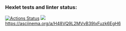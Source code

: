 ### Hexlet tests and linter status:
[![Actions Status](https://github.com/larinoleg/frontend-project-lvl1/workflows/hexlet-check/badge.svg)](https://github.com/larinoleg/frontend-project-lvl1/actions)
<a href="https://codeclimate.com/github/codeclimate/codeclimate/maintainability"><img src="https://api.codeclimate.com/v1/badges/a99a88d28ad37a79dbf6/maintainability" /></a>
https://asciinema.org/a/H48VQ9L2MVvB39IxFuzk6EgH6
